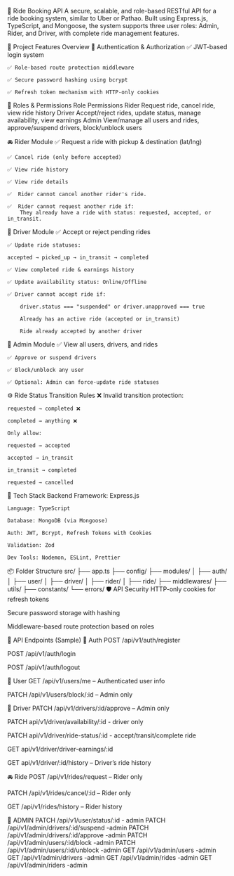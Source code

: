 🚗 Ride Booking API
A secure, scalable, and role-based RESTful API for a ride booking system, similar to Uber or Pathao. Built using Express.js, TypeScript, and Mongoose, the system supports three user roles: Admin, Rider, and Driver, with complete ride management features.

📌 Project Features Overview
🔐 Authentication & Authorization
    ✅ JWT-based login system

    ✅ Role-based route protection middleware

    ✅ Secure password hashing using bcrypt

    ✅ Refresh token mechanism with HTTP-only cookies

👤 Roles & Permissions
        Role	Permissions
        Rider	Request ride, cancel ride, view ride history
        Driver	Accept/reject rides, update status, manage availability, view earnings
        Admin	View/manage all users and rides, approve/suspend drivers, block/unblock users

🚘 Rider Module
    ✅ Request a ride with pickup & destination (lat/lng)

    ✅ Cancel ride (only before accepted)

    ✅ View ride history

    ✅ View ride details

    ✅  Rider cannot cancel another rider's ride.

    ✅  Rider cannot request another ride if:
        They already have a ride with status: requested, accepted, or in_transit.

🧍 Driver Module
    ✅ Accept or reject pending rides

    ✅ Update ride statuses:

    accepted → picked_up → in_transit → completed

    ✅ View completed ride & earnings history

    ✅ Update availability status: Online/Offline

    ✅ Driver cannot accept ride if:

        driver.status === "suspended" or driver.unapproved === true

        Already has an active ride (accepted or in_transit)

        Ride already accepted by another driver

👮 Admin Module
    ✅ View all users, drivers, and rides

    ✅ Approve or suspend drivers

    ✅ Block/unblock any user

    ✅ Optional: Admin can force-update ride statuses

⚙️ Ride Status Transition Rules
    ❌ Invalid transition protection:

    requested → completed ❌

    completed → anything ❌

    Only allow:

    requested → accepted

    accepted → in_transit

    in_transit → completed

    requested → cancelled

        
🧱 Tech Stack
    Backend Framework: Express.js

    Language: TypeScript

    Database: MongoDB (via Mongoose)

    Auth: JWT, Bcrypt, Refresh Tokens with Cookies

    Validation: Zod

    Dev Tools: Nodemon, ESLint, Prettier

📦 Folder Structure
src/
├── app.ts
├── config/
├── modules/
│   ├── auth/
│   ├── user/
│   ├── driver/
│   ├── rider/
│   ├── ride/
├── middlewares/
├── utils/
├── constants/
└── errors/
🛡 API Security
HTTP-only cookies for refresh tokens

Secure password storage with hashing

Middleware-based route protection based on roles

📜 API Endpoints (Sample)
    🔐 Auth
POST /api/v1/auth/register

POST /api/v1/auth/login

POST /api/v1/auth/logout

👤 User
GET /api/v1/users/me – Authenticated user info

PATCH /api/v1/users/block/:id – Admin only 

🧍 Driver
PATCH /api/v1/drivers/:id/approve – Admin only

PATCH api/v1/driver/availability/:id - driver only 

PATCH api/v1/driver/ride-status/:id - accept/transit/complete ride

GET api/v1/driver/driver-earnings/:id

GET api/v1/driver/:id/history – Driver’s ride history

🚘 Ride
POST /api/v1/rides/request – Rider only

PATCH /api/v1/rides/cancel/:id – Rider only

GET /api/v1/rides/history – Rider  history 

👤 ADMIN
PATCH /api/v1/user/status/:id  - admin
PATCH /api/v1/admin/drivers/:id/suspend -admin
PATCH /api/v1/admin/drivers/:id/approve -admin
PATCH /api/v1/admin/users/:id/block -admin
PATCH /api/v1/admin/users/:id/unblock -admin
GET /api/v1/admin/users -admin
GET /api/v1/admin/drivers -admin
GET /api/v1/admin/rides -admin
GET /api/v1/admin/riders -admin 




